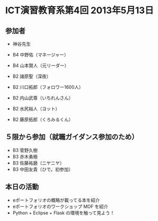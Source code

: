 # ICT演習教育系第4回 2013年5月13日
## 参加者
* 神谷先生
* B4 中野佑（マネージャー）
* B4 山本賢人（元リーダー）

* B2 諸原聖（深夜）
* B2 川口拓郎（フォロワー1600人）
* B2 内山武尊（いちれんさん）
* B2 水尻裕人（ヨット）
* B2 藤原拓郎（くろみるくん）

## ５限から参加（就職ガイダンス参加のため）
* B3 菅野久樹
* B3 赤木勇極
* B3 佐藤祐磨（ニヤニヤ）
* B3 中田友貴（ひで。初参加）


## 本日の活動
* eポートフォリオの概略が載ってる本を紹介
* eポートフォリオのワークショップ MOF を紹介
* Python + Eclipse + Flask の環境を触って見よう！

